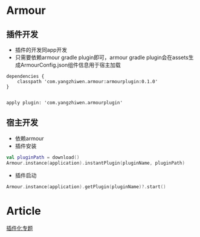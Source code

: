 # Armour

## 插件开发
- 插件的开发同app开发
- 只需要依赖armour gradle plugin即可，armour gradle plugin会在assets生成ArmourConfig.json组件信息用于宿主加载
```
dependencies {
    classpath 'com.yangzhiwen.armour:armourplugin:0.1.0'
}


apply plugin: 'com.yangzhiwen.armourplugin'
```

## 宿主开发
- 依赖armour
- 插件安装
```kotlin
val pluginPath = download()
Armour.instance(application).instantPlugin(pluginName, pluginPath)
```
- 插件启动
```kotlin
Armour.instance(application).getPlugin(pluginName)?.start()
```

# Article
[插件化专题](http://www.jianshu.com/c/f313e29e8ead)
